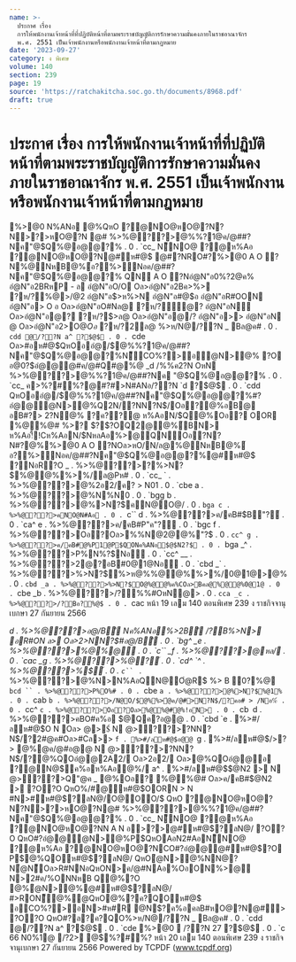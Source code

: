 ```yaml
---
name: >-
  ประกาศ เรื่อง
  การให้พนักงานเจ้าหน้าที่ที่ปฏิบัติหน้าที่ตามพระราชบัญญัติการรักษาความมั่นคงภายในราชอาณาจักร
  พ.ศ. 2551 เป็นเจ้าพนักงานหรือพนักงานเจ้าหน้าที่ตามกฎหมาย
date: '2023-09-27'
category: ง พิเศษ
volume: 140
section: 239
page: 19
source: 'https://ratchakitcha.soc.go.th/documents/8968.pdf'
draft: true
---
```


# ประกาศ เรื่อง การให้พนักงานเจ้าหน้าที่ที่ปฏิบัติหน้าที่ตามพระราชบัญญัติการรักษาความมั่นคงภายในราชอาณาจักร พ.ศ. 2551 เป็นเจ้าพนักงานหรือพนักงานเจ้าหน้าที่ตามกฎหมาย

%>@0 N%ANอ @%QหO ?@NO@หO@?N?N>?>หO@?N @# %>%@??>@%%?1@ค/@##?Nค"@$Q%@อ@@?% . 0 . `cc_ N็NO@ ?@ห%Aอ ?@NO@หO@?N@#ห#@$ @#?NRO#?%>@0 A O ?N%@NหB@%์อ?%>Nอค/@##?Nค"@$Q%@อ@@?% QN A O ?Nอํ@N"อ0%?2@ค% อํ@N"อ2BRหP - ล อํ@N"อO/O Oล>อํ@N"อ2Bค>%> ?ห/?%@>/@2 อํ@N"อ$>ห%>N อํ@N"อ#@$อ อํ@N"อR#OON อํ@N"อ> O อ Oล>อํ@N"อO#Nล@ ?ห/?ั@? อํ@N"อN Oล>อํ@N"อ@? ?ห/?$>ล@ Oล>อํ@N"อ@/? อํ@N"อ>> อํ@N"อN @ Oล>อํ@N"อ2>O@$Oอ$ ?ห/?2ล@ %>ห/N@/??N _ Bล@ค# . 0 . `cdd @/??N a^ ?$@$ . 0 . `cde Oล>#อห#@$QหOออํ@/$@%%?1@ค/@##?Nค"@$Q%@อ@@?%N็CO%?>อํ@N>@% ?O อ@0?$อํ@@@#ค/@#Q#@%@ _d /%%ค2?N OหN %>%@??>@%%?1@ค/@##?Nค "@$Q%@อ@@?% . 0 . `cc_ ค>%?#%?@#?#>N#ANอ/??N `d ?$@$ . 0 . `cdd QหOออํ@/$@%%?1@ค/@##?Nค"@$Q%@อ@@?%#?อํ@@ํ@N>@%Q2N/?NN?N$/Oอ?@%อB@ อB#?> 2?N@% ?ค??@ ห%AอN/$Q@%Oอ? OOR %@%@# %>? $?$?OQ2@@%์BN> ห%Aอ!ื้!Cห%AอN/$NหลAอ%>@QNOอ?N?N#?@%%>@0 A O ?NOล>หO/N/ล@%@NหB@%์ อ?%>Nอค/@##?Nค"@$Q%@อ@@?%@#ห#@$ ?NอR?O _ . %>%@??>?%>N?$%@@%%>%/ล@Pห# . 0 . `cc_ ` . %>%@??>@%2อ2/ค? > N01 . 0 . `cbe a . %>%@??>@%N%N0 . 0 . `bgg b . %>%@??>@%>N?$คN@O@/ . 0 . `bga c . %>%@??>คNO@N#Aอ . 0 . `c`` d . %>%@??>ค/คB#$B"?์ . 0 . `ca^ e . %>%@??>ค/คB#P"ค"?์ . 0 . `bgc f . %>%@??>Oอ?Oล>%%N@2@@%"?$ . 0 . `cc^ g . %>%@??>ค/คB#@%P1@P$QONค%ANอ$@$N2?$ . 0 . `bga _^ . %>%@??>P%N%?$Nอ . 0 . `cc^ __ . %>%@??>2@?อB#0@1@Nอ . 0 . `cbd _` . %>%@??>%>N?$%>ห@%%@@%%>%/0@1@>@% . 0 . `cbd _a . %>%@??>%>N?$O@%@@%ค%COล>Bคล@%@@%0@1@ . 0 . `cbe _b . %>%@??>/?%%#OหN@> . 0 . `cca _c . %>%@??>/?Bอ?%@$ . 0 . `cac หน้า 19 เลม 140 ตอนพิเศษ 239 ง ราชกิจจานุเบกษา 27 กันยายน 2566

_d . %>%@??>อ@/Bื Nค%ANอ%>2Bื /?B%>N> อR#ON ล> Oล>2>NN?$#อ@/Bื . 0 . `bg^ _e . %>%@??>%@%@ . 0 . `c`` _f . %>%@??>@หล/ . 0 . `cac _g . %>%@??>%@?์ . 0 . `cd^ `^ . %>%@??>%$์ . 0 . `c`` `_ . %>%@??>@%N>N%AอQN@Oํ@R$ %> B 0?%@ `bcd `` . %>%@??>P%O%# . 0 . `cbe `a . %>%@??>@%>N?$%@1% . 0 . `cab `b . %>%@??>/N@O/$@%%>ํ@ค/@#>N?N$/?คอ# > /Nอ%์ . 0 . `cc^ `c . %>%@??>Oอ?Oล>%@%@#@%!อN> . 0 . `cb` `d . %>%@??>คBO#ค%อ $@Qค?อ@@ . 0 . `cbd `e . %>#/ลห#@$O N Oล> @>$์ N @>??>?NN?N$/?2#@ค#Oล>#Cล>> `f . %>#/ลห#@$อ@@ `g . %>#/ลห#@$/>? > @%@ค/@#อ@@ N @>??>?NN?N$/?@%QOอํ@@2A2/ Oล>2อ2/ Oล>@%QOอํ@@อ ?@N@$ค%อห%Aอํ@%/ a^ . %>#/ลห#@$$@N2 > N @>??>Q"@ค _ @%Oอ? %@%@# Oล>ค/คB#$@N2 > ?O?O QหO%/#@ห#@$OORN > N #N>#ห#@$?ลN@/O@OO/$ QหO ?@NO@หO@?N?N>?>หO@?N@# %>%@??>@%%?1@ค/@##?Nค"@$Q%@อ@@?% . 0 . `cc_ N็NO@ ?@ห%Aอ ?@NO@หO@?NN A N อ>?>@#ห#@$?ลN@/ ?O?O QหO#?อํ@@ํ@N>@%P$QหOAอN2#AอN็NO@ ?@ห%Aอ ?@NO@หO@?NCO#?อํ@@@#ห#@$?O P$@%QOห#@$?ลN@/ QหOํ@N>@%NN@?Nํ@N็Oล>R#NNอQหON>ค/@#NAอ%OอON%>@ N>2#ค/%ONNหB Q@%?O @%ํ@N>@%@#ห#@$?ลN@/ #>RON็@%ํ@QหO@%?ค?QOห#@$ อCO%?>อN>#ห#R @N$?ค%อคลB#หO@?N@#> ?O?O QหO#?ล?ค?QO%>ห/N@/??N _ Bล@ค# . 0 . `cdd @/??N a^ ?$@$ . 0 . `cde %>@0  /??N 27 ?$@$ . 0 . `c 66 N0%1@ /?2> @$%?#%? หน้า 20 เลม 140 ตอนพิเศษ 239 ง ราชกิจจานุเบกษา 27 กันยายน 2566 Powered by TCPDF (www.tcpdf.org)
